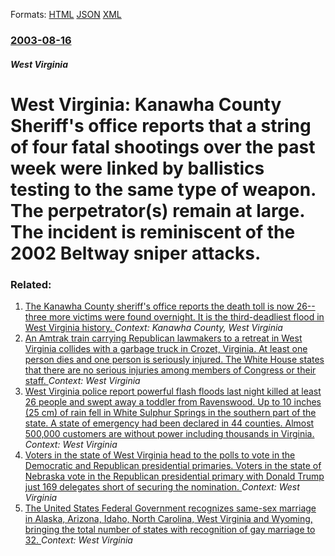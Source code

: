 
Formats: [HTML](/news/2003/08/16/west-virginia-kanawha-county-sheriff-s-office-reports-that-a-string-of-four-fatal-shootings-over-the-past-week-were-linked-by-ballistics-t.html)  [JSON](/news/2003/08/16/west-virginia-kanawha-county-sheriff-s-office-reports-that-a-string-of-four-fatal-shootings-over-the-past-week-were-linked-by-ballistics-t.json)  [XML](/news/2003/08/16/west-virginia-kanawha-county-sheriff-s-office-reports-that-a-string-of-four-fatal-shootings-over-the-past-week-were-linked-by-ballistics-t.xml)  

### [2003-08-16](/news/2003/08/16/index.md)

##### West Virginia
#  West Virginia: Kanawha County Sheriff's office reports that a string of four fatal shootings over the past week were linked by ballistics testing to the same type of weapon. The perpetrator(s) remain at large. The incident is reminiscent of the 2002 Beltway sniper attacks.




### Related:

1. [The Kanawha County sheriff's office reports the death toll is now 26--three more victims were found overnight. It is the third-deadliest flood in West Virginia history. ](/news/2016/06/25/the-kanawha-county-sheriff-s-office-reports-the-death-toll-is-now-26athree-more-victims-were-found-overnight-it-is-the-third-deadliest-fl.md) _Context: Kanawha County, West Virginia_
2. [An Amtrak train carrying Republican lawmakers to a retreat in West Virginia collides with a garbage truck in Crozet, Virginia. At least one person dies and one person is seriously injured. The White House states that there are no serious injuries among members of Congress or their staff. ](/news/2018/01/31/an-amtrak-train-carrying-republican-lawmakers-to-a-retreat-in-west-virginia-collides-with-a-garbage-truck-in-crozet-virginia-at-least-one.md) _Context: West Virginia_
3. [West Virginia police report powerful flash floods last night killed at least 26 people and swept away a toddler from Ravenswood. Up to 10 inches (25 cm) of rain fell in White Sulphur Springs in the southern part of the state. A state of emergency had been declared in 44 counties. Almost 500,000 customers are without power including thousands in Virginia. ](/news/2016/06/24/west-virginia-police-report-powerful-flash-floods-last-night-killed-at-least-26-people-and-swept-away-a-toddler-from-ravenswood-up-to-10-in.md) _Context: West Virginia_
4. [Voters in the state of West Virginia head to the polls to vote in the Democratic and Republican presidential primaries. Voters in the state of Nebraska vote in the Republican presidential primary with Donald Trump just 169 delegates short of securing the nomination. ](/news/2016/05/10/voters-in-the-state-of-west-virginia-head-to-the-polls-to-vote-in-the-democratic-and-republican-presidential-primaries-voters-in-the-state.md) _Context: West Virginia_
5. [The United States Federal Government recognizes same-sex marriage in Alaska, Arizona, Idaho, North Carolina, West Virginia and Wyoming, bringing the total number of states with recognition of gay marriage to 32. ](/news/2014/10/25/the-united-states-federal-government-recognizes-same-sex-marriage-in-alaska-arizona-idaho-north-carolina-west-virginia-and-wyoming-brin.md) _Context: West Virginia_
